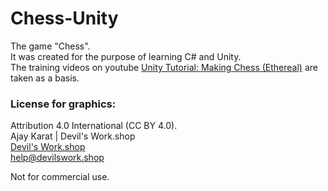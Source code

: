 # Chess-Unity
The game "Chess".  
It was created for the purpose of learning C# and Unity.  
The training videos on youtube [Unity Tutorial: Making Chess (Ethereal)](https://www.youtube.com/watch?v=lFZeeTZ29w0&list=PLXV-vjyZiT4b7WGjgiqMy422AVyMaigl1&ab_channel=Etredal) are taken as a basis.

### License for graphics:
Attribution 4.0 International (CC BY 4.0).  
Ajay Karat | Devil's Work.shop  
[Devil's Work.shop](http://devilswork.shop/)  
help@devilswork.shop

Not for commercial use.

